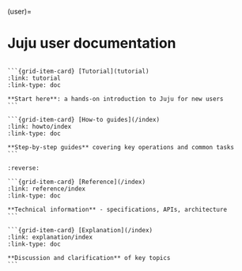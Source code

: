 (user)=
# Juju user documentation

<!--
```{toctree}
:maxdepth: 2
:hidden: true

Tutorial <tutorial>
howto/index
reference/index
explanation/index
```
-->


````{grid} 1 1 2 2

```{grid-item-card} [Tutorial](tutorial)
:link: tutorial
:link-type: doc

**Start here**: a hands-on introduction to Juju for new users
```

```{grid-item-card} [How-to guides](/index)
:link: howto/index
:link-type: doc

**Step-by-step guides** covering key operations and common tasks
```

````

````{grid} 1 1 2 2
:reverse:

```{grid-item-card} [Reference](/index)
:link: reference/index
:link-type: doc

**Technical information** - specifications, APIs, architecture
```

```{grid-item-card} [Explanation](/index)
:link: explanation/index
:link-type: doc

**Discussion and clarification** of key topics
```

````

